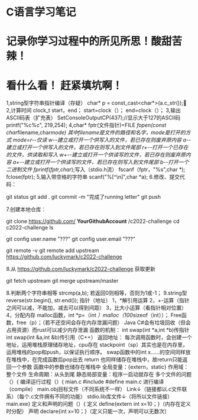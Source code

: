 # C语言学习笔记

# 记录你学习过程中的所见所思！酸甜苦辣！

# 看什么看！ 赶紧填坑啊！ 
1,string型字符串指针编译（存疑）
char* p = const_cast<char*>(a.c_str());📐
2,计算时间
clock_t start，end；
start=clock（）；
end=clock（）；
3,输出ASCII码表（扩充表）
SetConsoleOutputCP(437);//显示大于127的ASCII码
	printf("%c%c", 219,254);
4,char* fptr(文件指针)=FILE *fopen(const char*filename,char*mode)
其中filename是文件的路径和名字，mode是打开的方式
mode=r--仅读
            w--建立或打开一个供写入的文件，若已存在则废弃原内容
            a--建立或打开一个供写入的文件，若已存在则写入到文件尾部
            r+--打开一个已存在的文件，供读取和写入
            w+--建立或打开一个供读写的文件，若已存在则废弃原内容
            a+--建立或打开一个供读写的文件，若已存在则写入到文件尾部
            b--打开一个二进制文件
fprintf(fptr,char*);写入（stdio.h流）
fscanf（fptr，"%s",char *);
fclose(fptr);
5,输入带空格的字符串
scanf("%[^\n]",char *a);
6.修改、提交代码：

git status
git add .
git commit -m "完成了running letter"
git push

7.创建本地仓库：

git clone https://github.com/ **YourGithubAccount** /c2022-challenge
cd c2022-challenge
ls

git config user.name "???"
git config user.email "???"

git remote -v
git remote add upstream https://github.com/luckymark/c2022-challenge

8.从 https://github.com/luckymark/c2022-challenge 获取更新

git fetch upstream
git merge upstream/master

8.判断两个字符串相等
strcmp(a,b);
若返回0则相等，否则为1或-1；
9.string型
reverse(str.begin(), str.end()); 
指针（地址）
1，*解引用运算
2，+-运算（指针之间可以减，不能加，减去可以得到间距）
3，比大小运算（看指针相对位置）
4，分配内存 malloc函数，int *p=（int *）malloc（100*sizeof（int））；
			Free函数，free（p）；（若不还空间会存在内存泄漏问题）
Java C#会有垃圾回收（但会占用资源）而rust可以减少内存泄漏
函数的机制：
int swap(int *a,int *b)传指针
int swap(int &a,int &b)传引用（C++）
返回地址：
每次调用函数时，会创建一个地址，运用堆栈原理储存地址，cpu存在
stackpoint（sp）其实也是在内存里，运用堆栈的pop和push，以保证执行顺序。
swap函数中的int x......的空间同样放在堆栈中，在完成函数后pop出去
return 也同样储存在堆栈中，故return只能返回一个参数
函数中的参数也储存在堆栈中
全局变量：{extern，static}
作用域：整个文件
生命周期：从头到尾
静态局部变量：程序一启动就存在
多个文件的问题（）{
编译运行过程（）{
mian.c
#include
#define
main.c
进行编译（compile）
main.obj目标文件（不同系统不一样）
Link↓（链接都以.c文件联系）（每个.c文件拥有不同的功能）
stdio.lib库文件↓（将所以文件链接）
main.exe}
定义和声明的问题（）{
定义 define{extern int x=10；}（内存在定义时分配）
声明 declare{int x=10；}（定义只能一次，声明可以无数次）



















